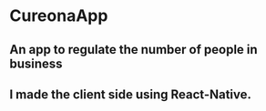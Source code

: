 # CureonaApp
## An app to regulate the number of people in business
## I made the client side using React-Native.
